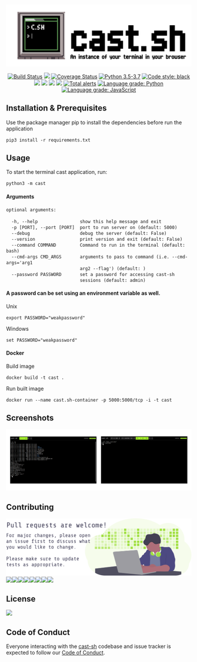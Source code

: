 ![cast-sh](art/cast-sh-header.png)
<p align="center">
    <a href="https://github.com/PipeFlow/cast-sh/actions?query=workflow%3A%22build%22">
        <img src="https://github.com/PipeFlow/cast-sh/workflows/build/badge.svg"
            alt="Build Status"/></a>
    <a href="https://github.com/PipeFlow/cast-sh/graphs/contributors" alt="Contributors">
        <img src="https://img.shields.io/github/contributors/PipeFlow/cast-sh" /></a>
    <a href='https://coveralls.io/github/PipeFlow/cast-sh?branch=dev'><img src='https://coveralls.io/repos/github/PipeFlow/cast-sh/badge.svg?branch=dev' alt='Coverage Status' /></a>
    <a href="https://www.python.org/downloads/">
        <img src="https://img.shields.io/badge/python-3.6%20%7C%203.7%20%7C%203.8-blue"
            alt="Python 3.5-3.7"/></a>
    <a class="reference external" href="https://github.com/psf/black"><img alt="Code style: black" src="https://img.shields.io/badge/code%20style-black-000000.svg"></a>
    <a href="https://github.com/PipeFlow/cast-sh/pulse" alt="Activity">
        <img src="https://img.shields.io/github/commit-activity/m/pipeflow/cast-sh" /></a>
    <a href="https://github.com/PipeFlow/cast-sh/blob/dev/LICENSE" alt="License">
        <img src="https://img.shields.io/github/license/PipeFlow/cast-sh" /></a>
    <a href="https://app.fossa.com/projects/git%2Bgithub.com%2Fpod-cast%2Fcast-sh?ref=badge_shield" alt="FOSSA Status"><img src="https://app.fossa.com/api/projects/git%2Bgithub.com%2Fpod-cast%2Fcast-sh.svg?type=shield"/></a>
    <a href="https://gitter.im/PipeFlowOrg/cast-sh?utm_source=badge&utm_medium=badge&utm_campaign=pr-badge" alt="Gitter"><img src="https://badges.gitter.im/PipeFlowOrg/cast-sh.svg"/></a>
    <a href="https://lgtm.com/projects/g/PipeFlow/cast-sh/alerts/">
        <img src="https://img.shields.io/lgtm/alerts/g/PipeFlow/cast-sh"
            alt="Total alerts"/></a>
    <a href="https://lgtm.com/projects/g/PipeFlow/cast-sh/context:python"><img alt="Language grade: Python" src="https://img.shields.io/lgtm/grade/python/g/PipeFlow/cast-sh.svg?logo=lgtm&logoWidth=18"/></a>
    <a href="https://lgtm.com/projects/g/PipeFlow/cast-sh/context:javascript"><img alt="Language grade: JavaScript" src="https://img.shields.io/lgtm/grade/javascript/g/PipeFlow/cast-sh.svg?logo=lgtm&logoWidth=18"/></a>
</p>

## Installation & Prerequisites
Use the package manager pip to install the dependencies before run the application
```
pip3 install -r requirements.txt
```

## Usage
To start the terminal cast application, run:
```
python3 -m cast
```


#### Arguments
```
optional arguments:

  -h, --help                show this help message and exit
  -p [PORT], --port [PORT]  port to run server on (default: 5000)
  --debug                   debug the server (default: False)
  --version                 print version and exit (default: False)
  --command COMMAND         Command to run in the terminal (default: bash)
  --cmd-args CMD_ARGS       arguments to pass to command (i.e. --cmd-args='arg1
                            arg2 --flag') (default: )
  --password PASSWORD       set a password for accessing cast-sh
                            sessions (default: admin)
```
#### A password can be set using an environment variable as well.
Unix
```
export PASSWORD="weakpassword"
```
Windows
```
set PASSWORD="weakpassword"
```

#### Docker
Build image
```
docker build -t cast .
```
Run built image
```
docker run --name cast.sh-container -p 5000:5000/tcp -i -t cast
```
## Screenshots
![screenshots](/art/screenshots.png)

## Contributing
![Contribute](/art/contribute.svg)
[![](https://sourcerer.io/fame/hericlesme/pipeflow/cast-sh/images/0)](https://sourcerer.io/fame/hericlesme/pipeflow/cast-sh/links/0)[![](https://sourcerer.io/fame/hericlesme/pipeflow/cast-sh/images/1)](https://sourcerer.io/fame/hericlesme/pipeflow/cast-sh/links/1)[![](https://sourcerer.io/fame/hericlesme/pipeflow/cast-sh/images/2)](https://sourcerer.io/fame/hericlesme/pipeflow/cast-sh/links/2)[![](https://sourcerer.io/fame/hericlesme/pipeflow/cast-sh/images/3)](https://sourcerer.io/fame/hericlesme/pipeflow/cast-sh/links/3)[![](https://sourcerer.io/fame/hericlesme/pipeflow/cast-sh/images/4)](https://sourcerer.io/fame/hericlesme/pipeflow/cast-sh/links/4)[![](https://sourcerer.io/fame/hericlesme/pipeflow/cast-sh/images/5)](https://sourcerer.io/fame/hericlesme/pipeflow/cast-sh/links/5)[![](https://sourcerer.io/fame/hericlesme/pipeflow/cast-sh/images/6)](https://sourcerer.io/fame/hericlesme/pipeflow/cast-sh/links/6)[![](https://sourcerer.io/fame/hericlesme/pipeflow/cast-sh/images/7)](https://sourcerer.io/fame/hericlesme/pipeflow/cast-sh/links/7)

## License
<a href="https://app.fossa.com/projects/git%2Bgithub.com%2Fpod-cast%2Fcast-sh?ref=badge_large" alt="FOSSA Status"><img src="https://app.fossa.com/api/projects/git%2Bgithub.com%2Fpod-cast%2Fcast-sh.svg?type=large"/></a>

## Code of Conduct
Everyone interacting with the [cast-sh](https://github.com/PipeFlow/cast-sh) codebase and issue tracker is expected to follow our [Code of Conduct](https://github.com/PipeFlow/cast-sh/blob/dev/CODE_OF_CONDUCT.md).
